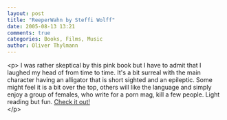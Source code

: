 ```yaml
---
layout: post
title: "ReeperWahn by Steffi Wolff"
date: 2005-08-13 13:21
comments: true
categories: Books, Films, Music
author: Oliver Thylmann
---
```



&lt;p&gt;
I was rather skeptical by this pink book but I have to admit that I laughed my head of from time to time. It's a bit surreal with the main character having an alligator that is short sighted and an epileptic. Some might feel it is a bit over the top, others will like the language and simply enjoy a group of females, who write for a porn mag, kill a few people. Light reading but fun. [Check it out!](http://www.amazon.de/exec/obidos/ASIN/3596165881/)  
&lt;/p&gt;


